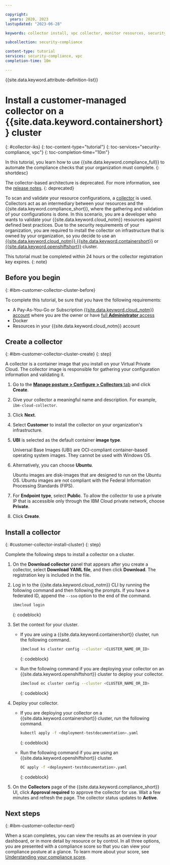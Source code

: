 ```yaml
---

copyright:
  years: 2020, 2023
lastupdated: "2023-06-28"

keywords: collector install, vpc collector, monitor resources, security, compliance, cluster collector, Kubernetes, Red Hat {{site.data.keyword.openshiftshort}}

subcollection: security-compliance

content-type: tutorial
services: security-compliance, vpc
completion-time: 10m

---
```


{{site.data.keyword.attribute-definition-list}}

# Install a customer-managed collector on a {{site.data.keyword.containershort}} cluster
{: #collector-iks}
{: toc-content-type="tutorial"}
{: toc-services="security-compliance, vpc"}
{: toc-completion-time="10m"}

In this tutorial, you learn how to use {{site.data.keyword.compliance_full}} to automate the compliance checks that your organization must complete.
{: shortdesc}

The collector-based architecture is deprecated. For more information, see the [release notes](/docs/security-compliance?topic=security-compliance-release-notes).
{: deprecated}


To scan and validate your resource configurations, a [collector](/docs/security-compliance?topic=security-compliance-collector) is used. Collectors act as an intermediary between your resources and the {{site.data.keyword.compliance_short}}, where the gathering and validation of your configurations is done. In this scenario, you are a developer who wants to validate your {{site.data.keyword.cloud_notm}} resources against defined best practices. Due to the security requirements of your organization, you are required to install the collector on infrastructure that is owned by your organization, so you decide to use an [{{site.data.keyword.cloud_notm}} {{site.data.keyword.containershort}}](/docs/containers?topic=containers-getting-started) or [{{site.data.keyword.openshiftshort}}](/docs/openshift?topic=openshift-getting-started) cluster. 

This tutorial must be completed within 24 hours or the collector registration key expires.
{: note}

## Before you begin
{: #ibm-customer-collector-cluster-before}

To complete this tutorial, be sure that you have the following requirements:

* A Pay-As-You-Go or Subscription [{{site.data.keyword.cloud_notm}} account](/docs/account?topic=account-account-getting-started) where you are the owner or have [full **Administrator** access](/docs/account?topic=account-assign-access-resources)
* Docker
* Resources in your {{site.data.keyword.cloud_notm}} account


## Create a collector
{: #ibm-customer-collector-cluster-create}
{: step}

A collector is a container image that you install on your Virtual Private Cloud. The collector image is responsible for gathering your configuration information and validating it.

1. Go to the [**Manage posture > Configure > Collectors** tab](/security-compliance/collectors) and click **Create**.
2. Give your collector a meaningful name and description. For example, `ibm-cloud-collector`. 
3. Click **Next**.
4. Select **Customer** to install the collector on your organization's infrastructure.
5. **UBI** is selected as the default container **image type**.

   Universal Base Images (UBI) are OCI-compliant container-based operating system images. They cannot be used with Windows OS.

6. Alternatively, you can choose **Ubuntu**.

   Ubuntu images are disk-images that are designed to run on the Ubuntu OS. Ubuntu images are not compliant with the Federal Information Processing Standards (FIPS).

7. For **Endpoint type**, select **Public**.  To allow the collector to use a private IP that is accessible only through the IBM Cloud private network, choose **Private**. 
8. Click **Create**.


## Install a collector
{: #customer-collector-install-cluster}
{: step}

Complete the following steps to install a collector on a cluster.

1. On the **Download collector** panel that appears after you create a collector, select **Download YAML file**, and then click **Download**. The registration key is included in the file.
2. Log in to the {{site.data.keyword.cloud_notm}} CLI by running the following command and then following the prompts. If you have a federated ID, append the `--sso` option to the end of the command.
    ```sh
    ibmcloud login
    ```
    {: codeblock}

3. Set the context for your cluster.
    * If you are using a {{site.data.keyword.containershort}} cluster, run the following command.

        ```sh
        ibmcloud ks cluster config --cluster <CLUSTER_NAME_OR_ID>
        ```
        {: codeblock}

    * Run the following command if you are deploying your collector on an {{site.data.keyword.openshiftshort}} cluster to deploy your collector.

        ```sh
        ibmcloud oc cluster config --cluster <CLUSTER_NAME_OR_ID>
        ```
        {: codeblock}

4. Deploy your collector.

    * If you are deploying your collector on a {{site.data.keyword.containershort}} cluster, run the following command. 

        ```sh
        kubectl apply -f <deployment-testdocumentation>.yaml
        ```
        {: codeblock}

    * Run the following command if you are using an {{site.data.keyword.openshiftshort}} cluster.

        ```sh
        OC apply -f <deployment-testdocumentation>.yaml
        ```
        {: codeblock}

5. On the **Collectors** page of the {{site.data.keyword.compliance_short}} UI, click **Approval required** to approve the collector for use. Wait a few minutes and refresh the page. The collector status updates to **Active**.


## Next steps
{: #ibm-customer-collector-next}

When a scan completes, you can view the results as an overview in your dashboard, or in more detail by resource or by control. In all three options, you are presented with a compliance score so that you can view your compliance posture at a glance. To learn more about your score, see [Understanding your compliance score](/docs/security-compliance?topic=security-compliance-view-posture).


